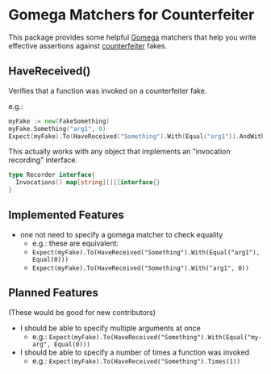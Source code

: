Gomega Matchers for Counterfeiter
=================================
This package provides some helpful [Gomega](https://github.com/onsi/gomega) matchers that help you write effective assertions against [counterfeiter](https://github.com/maxbrunsfeld/counterfeiter) fakes.

HaveReceived()
--------------
Verifies that a function was invoked on a counterfeiter fake.

e.g.:

```go
myFake := new(FakeSomething)
myFake.Something("arg1", 0)
Expect(myFake).To(HaveReceived("Something").With(Equal("arg1")).AndWith(BeEquivalentTo(0)))
```

This actually works with any object that implements an "invocation recording" interface.

```go
type Recorder interface{
  Invocations() map[string][][]interface{}
}
```

Implemented Features
--------------------
* one not need to specify a gomega matcher to check equality
  - e.g.: these are equivalent:
  - `Expect(myFake).To(HaveReceived("Something").With(Equal("arg1"), Equal(0)))`
  - `Expect(myFake).To(HaveReceived("Something").With("arg1", 0))`

Planned Features
------------------

(These would be good for new contributors)

* I should be able to specify multiple arguments at once
  - e.g.: `Expect(myFake).To(HaveReceived("Something").With(Equal("my-arg", Equal(0)))`
* I should be able to specify a number of times a function was invoked
  - e.g.: `Expect(myFake).To(HaveReceived("Something").Times(1))`
